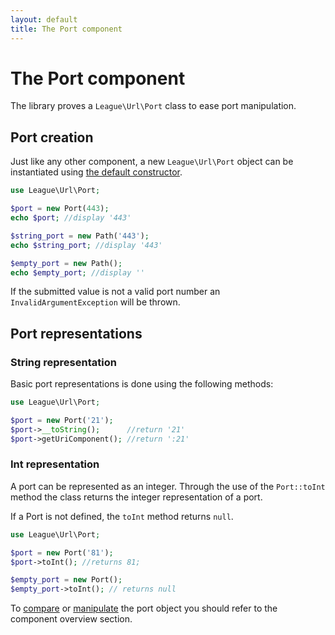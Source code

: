 ```yaml
---
layout: default
title: The Port component
---
```


# The Port component

The library proves a `League\Url\Port` class to ease port manipulation.

## Port creation

Just like any other component, a new `League\Url\Port` object can be instantiated using [the default constructor](/dev-master/components/overview/#component-instantation).

~~~php
use League\Url\Port;

$port = new Port(443);
echo $port; //display '443'

$string_port = new Path('443');
echo $string_port; //display '443'

$empty_port = new Path();
echo $empty_port; //display ''
~~~

<p class="message-warning">If the submitted value is not a valid port number an <code>InvalidArgumentException</code> will be thrown.</p>

## Port representations

### String representation

Basic port representations is done using the following methods:

~~~php
use League\Url\Port;

$port = new Port('21');
$port->__toString();      //return '21'
$port->getUriComponent(); //return ':21'
~~~

### Int representation

A port can be represented as an integer. Through the use of the `Port::toInt` method the class returns the integer representation of a port.

<p class="message-info">If a Port is not defined, the <code>toInt</code> method returns <code>null</code>.</p>

~~~php
use League\Url\Port;

$port = new Port('81');
$port->toInt(); //returns 81;

$empty_port = new Port();
$empty_port->toInt(); // returns null
~~~

To [compare](/dev-master/components/overview/#components-comparison) or [manipulate](/dev-master/components/overview/#components-modification) the port object you should refer to the component overview section.